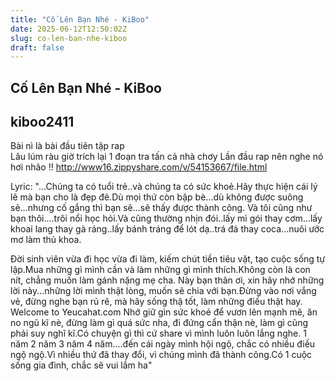 ```yaml
---
title: "Cố Lên Bạn Nhé - KiBoo"
date: 2025-06-12T12:50:02Z
slug: co-len-ban-nhe-kiboo
draft: false
---
```


## Cố Lên Bạn Nhé - KiBoo

## kiboo2411

Bài nì là bài đầu tiên tập rap  
Lâu lúm ràu giờ trích lại 1 đoạn tra tấn cả nhà chơy  Lần đầu rap nên nghe nó hơi nhão !!
http://www16.zippyshare.com/v/54153667/file.html
 
Lyric:
"...Chúng ta có tuổi trẻ..và chúng ta có sức khoẻ.Hãy thực hiện cái lý lẽ mà bạn cho là đẹp đẽ.Dù mọi thứ còn bập bè...dù không được suông sẻ...nhưng cố gắng thì bạn sẽ...sẽ thấy được thành công.
Và tôi cũng như bạn thôi....trôi nổi học hỏi.Và cũng thường nhịn đói..lấy mì gói thay cơm...lấy khoai lang thay gà ráng..lấy bánh tráng để lót dạ..trá đá thay coca...nuôi ước mơ làm thủ khoa.

Đời sinh viên vừa đi học vừa đi làm, kiếm chút tiền tiêu vặt, tạo cuộc sống tự lập.Mua những gì mình cần và làm những gì mình thích.Không còn là con nít, chẳng muốn làm gánh nặng mẹ cha.
Này bạn thân ơi, xin hãy nhớ những lời này...những lời mình thật lòng, muốn sẽ chia với bạn.Đừng vào nơi vắng vẻ, đừng nghe bạn rủ rê, mà hãy sống thậ tốt, làm những điều thật hay.
Welcome to Yeucahat.com
Nhớ giữ gìn sức khoẻ để vươn lên mạnh mẽ, ăn no ngũ kĩ nè, đừng làm gì quá sức nha, đi đứng cẩn thận nè, làm gì cũng phải suy nghĩ kĩ.Có chuyện gì thì cứ share vì mình luôn luôn lắng nghe.
1 năm 2 năm 3 năm 4 năm....đến cái ngày mình hội ngộ, chắc có nhiều điều ngộ ngộ.Vì nhiều thứ đã thay đổi, vì chúng mình đã thành công.Có 1 cuộc sống gia đình, chắc sẽ vui lắm ha"